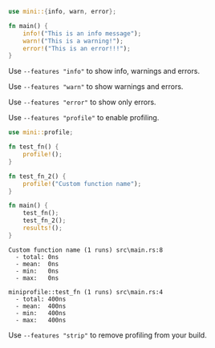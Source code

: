 ```rs
use mini::{info, warn, error};

fn main() {
    info!("This is an info message");
    warn!("This is a warning!");
    error!("This is an error!!!");
}
```

Use `--features "info"` to show info, warnings and errors.

Use `--features "warn"` to show warnings and errors.

Use `--features "error"` to show only errors.

Use `--features "profile"` to enable profiling.

```rs
use mini::profile;

fn test_fn() {
    profile!();
}

fn test_fn_2() {
    profile!("Custom function name");
}

fn main() {
    test_fn();
    test_fn_2();
    results!();
}
```

```
Custom function name (1 runs) src\main.rs:8
  - total: 0ns
  - mean:  0ns
  - min:   0ns
  - max:   0ns

miniprofile::test_fn (1 runs) src\main.rs:4
  - total: 400ns
  - mean:  400ns
  - min:   400ns
  - max:   400ns
```

Use `--features "strip"` to remove profiling from your build.